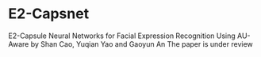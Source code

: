 # E2-Capsnet
E2-Capsule Neural Networks for Facial Expression Recognition Using AU-Aware
by Shan Cao, Yuqian Yao and Gaoyun An
The paper is under review
